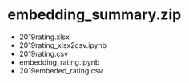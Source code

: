 # embedding_summary.zip
- 2019rating.xlsx
- 2019rating_xlsx2csv.ipynb
- 2019rating.csv
- embedding_rating.ipynb
- 2019embeded_rating.csv

